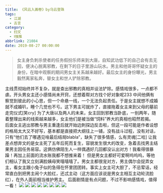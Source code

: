 ```yaml
---
title: 《风云入画卷》by乌云登珠
tags:
  - 江湖
  - 古言
category:
  - 扫文
  - Ⅰ强推
abbrlink: 21084
date: 2019-08-27 00:00:00
---
```

<meta name="referrer" content="no-referrer" />

> 女主身负刺杀使者的任务假扮乐师来到大唐，自知武功低下的自己会有去无回，便决心脱离邪教，在剩下的日子里游山玩水。男主和他哥哥怀疑女主的身份，在暗中观察的期间男女主关系越来越好。最后女主的身份曝光，男主毅然离家私奔，替女主和世人铲除邪教。

<!-- more -->

主线贯彻始终并不复杂，就是查出邪教的真相并设法铲除。感情戏很多，一点都不虐。开头男女主还小感情尚未开窍，还想着帮对方找个好对象呢233
中间他俩有察觉到彼此的小心思，但一个命悬一线，一个无法负起责任。于是女主就想不成婚就不成婚叭，睡个几觉也不亏。这下男主可就炸了，直接拖着女主来到父母的墓前走完仪式[笑cry]
为了大唐以及两人的未来，女主回到邪教当卧底，一别两年，随着整理出来的线索越来越多，女主他们是被当做“饲料”养大的真相也昭然若揭。
后面女主逃出邪教与男主重逢后就开始边刺探边反击啦，但这一段可能是作者设想的格局太大又不好写，基本都是直接把大纲往上一铺，没有战斗过程，没有对话，只有“他们去了哪遇见啥最后结局blabla”，缺失了很多情感，么有灵魂[二哈]
让我差点想弃文的是女主死了五年后死而复生，容貌发生很大的改变，急着去找男主结果男主因任务易容。这俩仿佛陌生人一样偶遇好几回都没认出对方！我看得很暴躁！再加上前面的流水账我都不想推来着！
但是男女主都好可爱啊呜呜呜，等他们相认了我又立刻满脸姨母笑嘻嘻嘻了。男女主都很宠对方，男主偶尔会捉弄女主，看女主跟小兔子似的急得在怀里团团转。事实上女主可大胆了，不忌荤话，经常直白到把男主闹个大脸红，还忒主动（这方面应该说是男女主相互主动轮流脸红），在外人面前相当维护男主。
后面剧情是有点问题，不过不影响感情戏，值得一看！
![](https://wx1.sinaimg.cn/mw690/0069kFhhgy1g6e9eajxczj30yi1pcqv5.jpg)
![](https://wx4.sinaimg.cn/mw690/0069kFhhgy1g6e9ekhcqwj30yi1pcqv5.jpg)
![](https://wx2.sinaimg.cn/mw690/0069kFhhgy1g6e9elsd8mj30yi1pcqv5.jpg)
![](https://wx3.sinaimg.cn/mw690/0069kFhhgy1g6e9en1hiaj30yi1pcqv5.jpg)
![](https://wx3.sinaimg.cn/mw690/0069kFhhgy1g6e9ewwwfhj30yi1pcnpd.jpg)
![](https://wx3.sinaimg.cn/mw690/0069kFhhgy1g6e9eqh0pkj30yi1pckeh.jpg)
![](https://wx4.sinaimg.cn/mw690/0069kFhhgy1g6e9f3dyeoj30yi1pc4l4.jpg)
![](https://wx2.sinaimg.cn/mw690/0069kFhhgy1g6e9e4e46aj30yi1pcq9u.jpg)